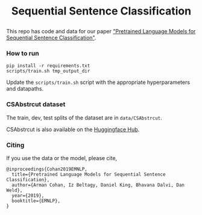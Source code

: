 # <p align=center>Sequential Sentence Classification</p>
This repo has code and data for our paper ["Pretrained Language Models for Sequential Sentence Classification"](https://arxiv.org/pdf/1909.04054.pdf).



### How to run

```
pip install -r requirements.txt
scripts/train.sh tmp_output_dir
```

Update the `scripts/train.sh` script with the appropriate hyperparameters and datapaths.

### CSAbstrcut dataset

The train, dev, test splits of the dataset are in `data/CSAbstrcut`.

CSAbstrcut is also available on the [Huggingface Hub](https://huggingface.co/datasets/allenai/csabstruct).

### Citing

If you use the data or the model, please cite,
```
@inproceedings{Cohan2019EMNLP,
  title={Pretrained Language Models for Sequential Sentence Classification},
  author={Arman Cohan, Iz Beltagy, Daniel King, Bhavana Dalvi, Dan Weld},
  year={2019},
  booktitle={EMNLP},
}
```
